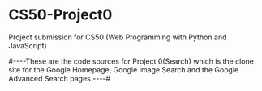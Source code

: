 # CS50-Project0
Project submission for CS50 (Web Programming with Python and JavaScript)

#----These are the code sources for Project 0(Search) which is the clone site for the Google Homepage, Google Image Search and the Google Advanced Search pages.----#

